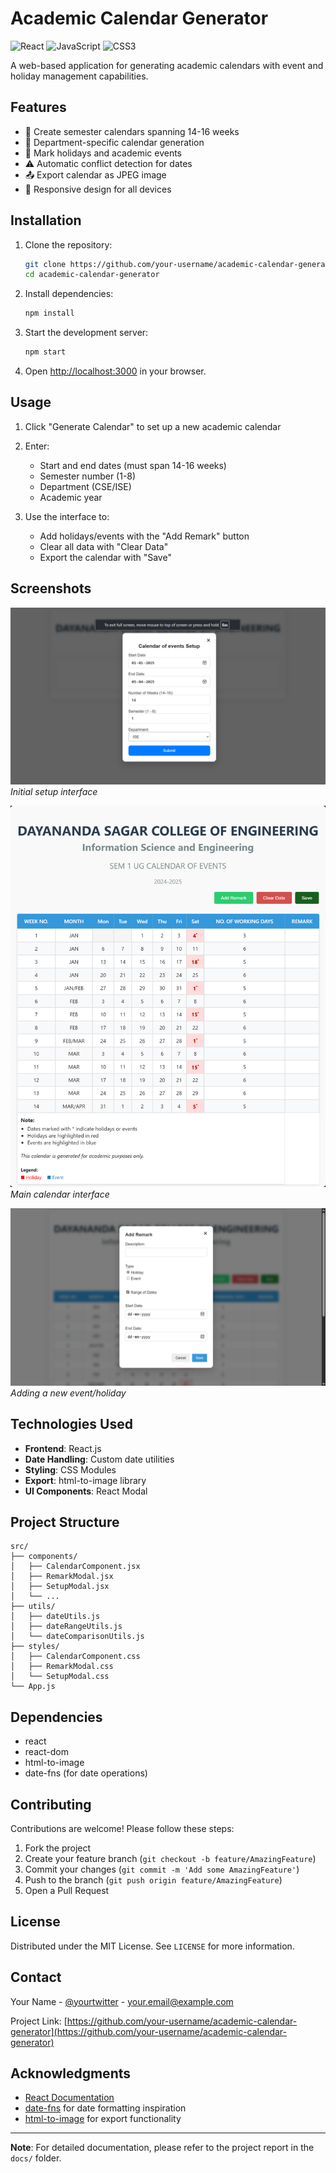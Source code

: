 # Academic Calendar Generator

![React](https://img.shields.io/badge/React-20232A?style=for-the-badge&logo=react&logoColor=61DAFB)
![JavaScript](https://img.shields.io/badge/JavaScript-F7DF1E?style=for-the-badge&logo=javascript&logoColor=black)
![CSS3](https://img.shields.io/badge/CSS3-1572B6?style=for-the-badge&logo=css3&logoColor=white)

A web-based application for generating academic calendars with event and holiday management capabilities.

## Features

- 📅 Create semester calendars spanning 14-16 weeks
- 🏫 Department-specific calendar generation
- 🎯 Mark holidays and academic events
- ⚠️ Automatic conflict detection for dates
- 📤 Export calendar as JPEG image
- 📱 Responsive design for all devices

## Installation

1. Clone the repository:

      ```bash
      git clone https://github.com/your-username/academic-calendar-generator.git
      cd academic-calendar-generator
      ```

2. Install dependencies:

      ```bash
      npm install
      ```

3. Start the development server:

      ```bash
      npm start
      ```

4. Open [http://localhost:3000](http://localhost:3000) in your browser.

## Usage

1. Click "Generate Calendar" to set up a new academic calendar
2. Enter:

      - Start and end dates (must span 14-16 weeks)
      - Semester number (1-8)
      - Department (CSE/ISE)
      - Academic year

3. Use the interface to:
      - Add holidays/events with the "Add Remark" button
      - Clear all data with "Clear Data"
      - Export the calendar with "Save"

## Screenshots

![Initial setup View](screenshots/setup.png)
_Initial setup interface_

![Calendar View](screenshots/calender.jpg)
_Main calendar interface_

![Add Event Modal](screenshots/addremark.png)
_Adding a new event/holiday_

## Technologies Used

- **Frontend**: React.js
- **Date Handling**: Custom date utilities
- **Styling**: CSS Modules
- **Export**: html-to-image library
- **UI Components**: React Modal

## Project Structure

```
src/
├── components/
│   ├── CalendarComponent.jsx
│   ├── RemarkModal.jsx
│   ├── SetupModal.jsx
│   └── ...
├── utils/
│   ├── dateUtils.js
│   ├── dateRangeUtils.js
│   └── dateComparisonUtils.js
├── styles/
│   ├── CalendarComponent.css
│   ├── RemarkModal.css
│   └── SetupModal.css
└── App.js
```

## Dependencies

- react
- react-dom
- html-to-image
- date-fns (for date operations)

## Contributing

Contributions are welcome! Please follow these steps:

1. Fork the project
2. Create your feature branch (`git checkout -b feature/AmazingFeature`)
3. Commit your changes (`git commit -m 'Add some AmazingFeature'`)
4. Push to the branch (`git push origin feature/AmazingFeature`)
5. Open a Pull Request

## License

Distributed under the MIT License. See `LICENSE` for more information.

## Contact

Your Name - [@yourtwitter](https://twitter.com/yourtwitter) - your.email@example.com

Project Link: [https://github.com/your-username/academic-calendar-generator](https://github.com/your-username/academic-calendar-generator)

## Acknowledgments

- [React Documentation](https://reactjs.org/docs/getting-started.html)
- [date-fns](https://date-fns.org/) for date formatting inspiration
- [html-to-image](https://github.com/bubkoo/html-to-image) for export functionality

---

**Note**: For detailed documentation, please refer to the project report in the `docs/` folder.
